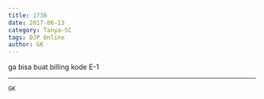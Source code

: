 ```yaml
---
title: 1738
date: 2017-06-13
category: Tanya-SC
tags: DJP Online
author: GK
---
```


ga bisa buat billing kode E-1

---



`GK`
